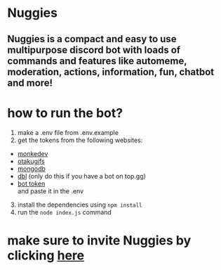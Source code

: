 # Nuggies
## Nuggies is a compact and easy to use multipurpose discord bot with loads of commands and features like automeme, moderation, actions, information, fun, chatbot and more!


# how to run the bot?


1. make a .env file from .env.example
2. get the tokens from the following websites:
- [monkedev](https://monkedev.com/api)
- [otakugifs](https://otakugifs.xyz)
- [mongodb](https://www.mongodb.com/)
- [dbl](https://top.gg) (only do this if you have a bot on top.gg)
- [bot token](https://discord.com/developers/applications) <br>
and paste it in the .env
3. install the dependencies using `npm install`
4. run the `node index.js` command

# make sure to invite Nuggies by clicking [here](https://top.gg/bot/779741162465525790/invite)
